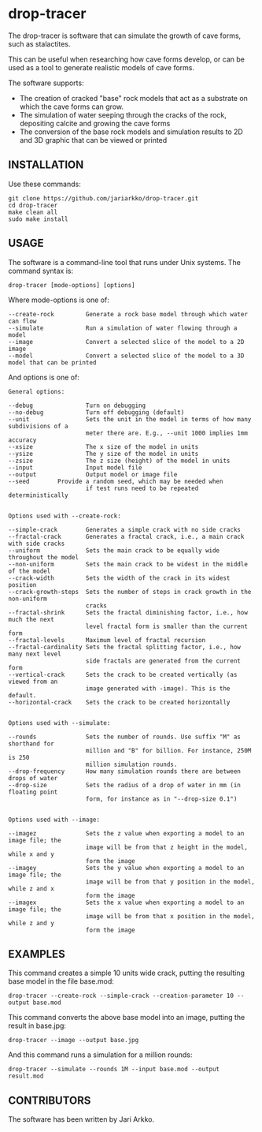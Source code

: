 # drop-tracer
The drop-tracer is software that can simulate the growth of cave forms, such as stalactites.

This can be useful when researching how cave forms develop, or can be used as a tool to generate realistic models of cave forms.

The software supports:

- The creation of cracked "base" rock models that act as a substrate on which the cave forms can grow.
- The simulation of water seeping through the cracks of the rock, depositing calcite and growing the cave forms
- The conversion of the base rock models and simulation results to 2D and 3D graphic that can be viewed or printed

INSTALLATION
------------

Use these commands:

    git clone https://github.com/jariarkko/drop-tracer.git
    cd drop-tracer
    make clean all
    sudo make install

USAGE
-----

The software is a command-line tool that runs under Unix systems. The command syntax is:

    drop-tracer [mode-options] [options]

Where mode-options is one of:

    --create-rock         Generate a rock base model through which water can flow
    --simulate            Run a simulation of water flowing through a model
    --image               Convert a selected slice of the model to a 2D image
    --model               Convert a selected slice of the model to a 3D model that can be printed


And options is one of:

    General options:
    
    --debug               Turn on debugging
    --no-debug            Turn off debugging (default)
    --unit                Sets the unit in the model in terms of how many subdivisions of a
                          meter there are. E.g., --unit 1000 implies 1mm accuracy
    --xsize               The x size of the model in units
    --ysize               The y size of the model in units
    --zsize               The z size (height) of the model in units
    --input               Input model file
    --output              Output model or image file
    --seed		  Provide a random seed, which may be needed when
                          if test runs need to be repeated deterministically

    
    Options used with --create-rock:
    
    --simple-crack        Generates a simple crack with no side cracks
    --fractal-crack       Generates a fractal crack, i.e., a main crack with side cracks
    --uniform             Sets the main crack to be equally wide throughout the model
    --non-uniform         Sets the main crack to be widest in the middle of the model
    --crack-width         Sets the width of the crack in its widest position
    --crack-growth-steps  Sets the number of steps in crack growth in the non-uniform
                          cracks
    --fractal-shrink      Sets the fractal diminishing factor, i.e., how much the next 
                          level fractal form is smaller than the current form
    --fractal-levels      Maximum level of fractal recursion
    --fractal-cardinality Sets the fractal splitting factor, i.e., how many next level
                          side fractals are generated from the current form
    --vertical-crack      Sets the crack to be created vertically (as viewed from an
                          image generated with -image). This is the default.
    --horizontal-crack    Sets the crack to be created horizontally


    Options used with --simulate:

    --rounds              Sets the number of rounds. Use suffix "M" as shorthand for
                          million and "B" for billion. For instance, 250M is 250
                          million simulation rounds.
    --drop-frequency      How many simulation rounds there are between drops of water
    --drop-size           Sets the radius of a drop of water in mm (in floating point
                          form, for instance as in "--drop-size 0.1")

                          
    Options used with --image:

    --imagez              Sets the z value when exporting a model to an image file; the
                          image will be from that z height in the model, while x and y
                          form the image
    --imagey              Sets the y value when exporting a model to an image file; the
                          image will be from that y position in the model, while z and x
                          form the image
    --imagex              Sets the x value when exporting a model to an image file; the
                          image will be from that x position in the model, while z and y
                          form the image

    
EXAMPLES
--------

This command creates a simple 10 units wide crack, putting the resulting base model in the file base.mod:

    drop-tracer --create-rock --simple-crack --creation-parameter 10 --output base.mod

This command converts the above base model into an image, putting the result in base.jpg:

    drop-tracer --image --output base.jpg

And this command runs a simulation for a million rounds:

    drop-tracer --simulate --rounds 1M --input base.mod --output result.mod

CONTRIBUTORS
------------

The software has been written by Jari Arkko.
